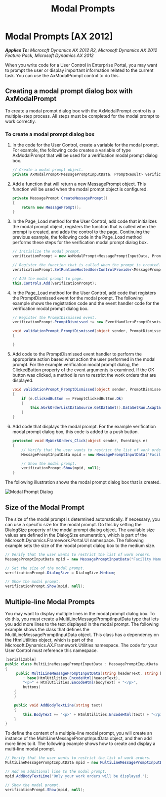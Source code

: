 ﻿---
title: Modal Prompts
TOCTitle: Modal Prompts
ms:assetid: af69b5bc-5653-4c60-b54c-5880865a28c1
ms:mtpsurl: https://msdn.microsoft.com/en-us/library/Hh745330(v=AX.60)
ms:contentKeyID: 42607681
ms.date: 11/07/2012
mtps_version: v=AX.60
dev_langs:
- csharp
---

# Modal Prompts [AX 2012]


_**Applies To:** Microsoft Dynamics AX 2012 R2, Microsoft Dynamics AX 2012 Feature Pack, Microsoft Dynamics AX 2012_

When you write code for a User Control in Enterprise Portal, you may want to prompt the user or display important information related to the current task. You can use the AxModalPrompt control to do this.

## Creating a modal prompt dialog box with AxModalPrompt

To create a modal prompt dialog box with the AxModalPrompt control is a multiple-step process. All steps must be completed for the modal prompt to work correctly.

### To create a modal prompt dialog box

1.  In the code for the User Control, create a variable for the modal prompt. For example, the following code creates a variable of type AxModalPrompt that will be used for a verification modal prompt dialog box.
    
    ``` csharp
    // Create a modal prompt object.
    private AxModalPrompt<MessagePromptInputData, PromptResult> verificationPrompt;
    ```

2.  Add a function that will return a new MessagePrompt object. This function will be used when the modal prompt object is configured.
    
    ``` csharp
    private MessagePrompt CreateMessagePrompt()
    {
        return new MessagePrompt();
    }
    ```

3.  In the Page\_Load method for the User Control, add code that initializes the modal prompt object, registers the function that is called when the prompt is created, and adds the control to the page. Continuing the previous example, the following code in the Page\_Load method performs these steps for the verification modal prompt dialog box.
    
    ``` csharp
    // Initialize the modal prompt.
    verificationPrompt = new AxModalPrompt<MessagePromptInputData, PromptResult>();
    
    // Register the function that is called when the prompt is created.
    verificationPrompt.SetRuntimeHostedUserControlProvider<MessagePrompt>(this.CreateMessagePrompt);
    
    // Add the modal prompt to page.
    this.Controls.Add(verificationPrompt);
    ```

4.  In the Page\_Load method for the User Control, add code that registers the PromptDismissed event for the modal prompt. The following example shows the registration code and the event handler code for the verification modal prompt dialog box.
    
    ``` csharp
    // Register the PromptDismissed event.
    verificationPrompt.PromptDismissed += new EventHandler<PromptDismissedEventArgs<PromptResult>>(validationPrompt_PromptDismissed);
    
    void validationPrompt_PromptDismissed(object sender, PromptDismissedEventArgs<PromptResult> e)
    {
    
    }
    ```

5.  Add code to the PromptDismissed event handler to perform the appropriate action based what action the user performed in the modal prompt. For the example verification modal prompt dialog, the ClickedButton property of the event arguments is examined. If the OK button was clicked, a method is run to restrict the work orders that are displayed.
    
    ``` csharp
    void validationPrompt_PromptDismissed(object sender, PromptDismissedEventArgs<PromptResult> e)
    {
        if (e.ClickedButton == PromptClickedButton.Ok)
        {
            this.WorkOrderListDataSource.GetDataSet().DataSetRun.AxaptaObjectAdapter.Call("MyWorkOrders");
        }
    }
    ```

6.  Add code that displays the modal prompt. For the example verification modal prompt dialog box, this code is added to a push button.
    
    ``` csharp
    protected void MyWorkOrders_Click(object sender, EventArgs e)
    {
        // Verify that the user wants to restrict the list of work orders.
        MessagePromptInputData mpid = new MessagePromptInputData("Facility Management", "Restrict the work order list to show only your work orders?", PromptAutoButtons.OkCancel);
    
        // Show the modal prompt.
        verificationPrompt.Show(mpid, null);
    }
    ```

The following illustration shows the modal prompt dialog box that is created.

![Modal Prompt Dialog](images/Hh745330.EP_ModalDialogPrompt(AX.60).gif "Modal Prompt Dialog")

## Size of the Modal Prompt

The size of the modal prompt is determined automatically. If necessary, you can use a specific size for the modal prompt. Do this by setting the DialogSize property of the modal prompt dialog object. The available size values are defined in the DialogSize enumeration, which is part of the Microsoft.Dynamics.Framework.Portal.UI namespace. The following example sets the size of the modal prompt dialog box to the medium size.

``` csharp
// Verify that the user wants to restrict the list of work orders.
MessagePromptInputData mpid = new MessagePromptInputData("Facility Management", "Restrict the work order list to show only your work orders?", PromptAutoButtons.OkCancel);

// Set the size of the modal prompt.
verificationPrompt.DialogSize = DialogSize.Medium;

// Show the modal prompt.
verificationPrompt.Show(mpid, null);
```

## Multiple-line Modal Prompts

You may want to display multiple lines in the modal prompt dialog box. To do this, you must create a MultiLineMessagePromptInputData type that lets you add more lines to the text displayed in the modal prompt. The following example shows the class that defines the MultiLineMessagePromptInputData object. This class has a dependency on the HtmlUtilities object, which is part of the Microsoft.Dynamics.AX.Framework.Utilities namespace. The code for your User Control must reference this namespace.

``` csharp
[Serializable]
public class MultiLineMessagePromptInputData : MessagePromptInputData
{
     public MultiLineMessagePromptInputData(string headerText, string bodyText, PromptAutoButtons buttons)
        : base(HtmlUtilities.EncodeHtml(headerText),
        "<p>" + HtmlUtilities.EncodeHtml(bodyText) + "</p>",
        buttons)
    {
    }

    public void AddBodyTextLine(string text)
    {
        this.BodyText += "<p>" + HtmlUtilities.EncodeHtml(text) + "</p>";
    }
}
```

To define the content of a multiple-line modal prompt, you will create an instance of the MultiLineMessagePromptInputData object, and then add more lines to it. The following example shows how to create and display a multi-line modal prompt.

``` csharp
// Verify that the user wants to restrict the list of work orders.
MultiLineMessagePromptInputData mpid = new MultiLineMessagePromptInputData("Facility Management", "Restrict the work orders?", PromptAutoButtons.OkCancel);

// Add an additional line to the modal prompt.
mpid.AddBodyTextLine("Only your work orders will be displayed.");

// Show the modal prompt.
verificationPrompt.Show(mpid, null);
```

